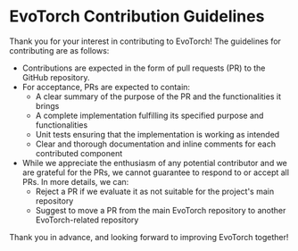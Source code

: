 # EvoTorch Contribution Guidelines

Thank you for your interest in contributing to EvoTorch!
The guidelines for contributing are as follows:

- Contributions are expected in the form of pull requests (PR) to the GitHub repository.
- For acceptance, PRs are expected to contain:
    - A clear summary of the purpose of the PR and the functionalities it brings
    - A complete implementation fulfilling its specified purpose and functionalities
    - Unit tests ensuring that the implementation is working as intended
    - Clear and thorough documentation and inline comments for each contributed component
- While we appreciate the enthusiasm of any potential contributor and we are grateful for the PRs, we cannot guarantee to respond to or accept all PRs. In more details, we can:
    - Reject a PR if we evaluate it as not suitable for the project's main repository
    - Suggest to move a PR from the main EvoTorch repository to another EvoTorch-related repository

Thank you in advance, and looking forward to improving EvoTorch together!
